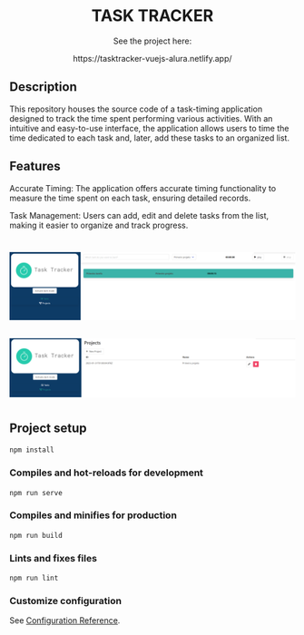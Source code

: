 <h1 align="center">TASK TRACKER</h1>
<p align="center">
See the project here: </p>
<p align="center">
https://tasktracker-vuejs-alura.netlify.app/
</p>

## Description
This repository houses the source code of a task-timing application designed to track the time spent performing various activities. With an intuitive and easy-to-use interface, the application allows users to time the time dedicated to each task and, later, add these tasks to an organized list.

## Features

Accurate Timing: The application offers accurate timing functionality to measure the time spent on each task, ensuring detailed records.

Task Management: Users can add, edit and delete tasks from the list, making it easier to organize and track progress.

#
<img src="src/assets/img/view.png" alt="view">

##

<img src="src/assets/img/projects_add.png" alt="view">

#

## Project setup
```
npm install
```

### Compiles and hot-reloads for development
```
npm run serve
```

### Compiles and minifies for production
```
npm run build
```

### Lints and fixes files
```
npm run lint
```

### Customize configuration
See [Configuration Reference](https://cli.vuejs.org/config/).

